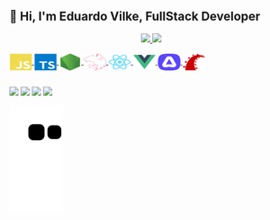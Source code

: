 ## 👋 Hi, I'm Eduardo Vilke, FullStack Developer
<div align="center">
  <a href="https://github.com/eduardovilke">
  <img height="180em" src="https://github-readme-stats.vercel.app/api?username=eduardovilke&show_icons=true&theme=dark&include_all_commits=true&count_private=true"/>
  <img height="180em" src="https://github-readme-stats.vercel.app/api/top-langs/?username=eduardovilke&layout=compact&langs_count=7&theme=dark"/>
</div>
<div style="display: inline_block"><br>
  <img align="center" alt="Eduardo-Js" height="30" width="40" src="https://raw.githubusercontent.com/devicons/devicon/master/icons/javascript/javascript-plain.svg">
  <img align="center" alt="Eduardo-Ts" height="30" width="40" src="https://raw.githubusercontent.com/devicons/devicon/master/icons/typescript/typescript-plain.svg">
  <img align="center" alt="Eduardo-Node" height="30" width="40" src="https://raw.githubusercontent.com/devicons/devicon/master/icons/nodejs/nodejs-original.svg">
  <img align="center" alt="Eduardo-Nest" height="30" width="40" src="https://raw.githubusercontent.com/devicons/devicon/master/icons/nestjs/nestjs-line.svg">
  <img align="center" alt="Eduardo-React" height="30" width="40" src="https://raw.githubusercontent.com/devicons/devicon/master/icons/react/react-original.svg">
  <img align="center" alt="Eduardo-Vuejs" height="30" width="40" src="https://raw.githubusercontent.com/devicons/devicon/master/icons/vuejs/vuejs-original.svg">
  <img align="center" alt="Eduardo-Adonis" height="30" width="40" src="https://raw.githubusercontent.com/devicons/devicon/master/icons/adonisjs/adonisjs-original.svg">
  <img align="center" alt="Eduardo-Rails" height="30" width="40" src="https://raw.githubusercontent.com/devicons/devicon/master/icons/rails/rails-plain.svg">
</div>

##
 
<div> 
  <a href = "mailto:eduardo.svilke@gmail.com"><img src="https://img.shields.io/badge/-Gmail-%23333?style=for-the-badge&logo=gmail&logoColor=white" target="_blank"></a>
  <a href="https://www.linkedin.com/in/eduardo-vilke/" target="_blank"><img src="https://img.shields.io/badge/-LinkedIn-%230077B5?style=for-the-badge&logo=linkedin&logoColor=white" target="_blank"></a> 
  <a href="https://www.eduardovilke.com/" target="_blank"><img src="https://img.shields.io/badge/website-000000?style=for-the-badge&logo=About.me&logoColor=white" target="_blank"></a> 
  <a href="https://twitter.com/eduardo_vilke" target="_blank"><img src="https://img.shields.io/badge/Twitter-1DA1F2?style=for-the-badge&logo=twitter&logoColor=white" target="_blank"></a>
  
  ![Snake animation](https://github.com/eduardovilke/eduardovilke/blob/output/github-contribution-grid-snake.svg)
</div>
